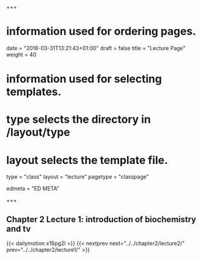 +++
# information used for ordering pages.
date = "2016-03-31T13:21:43+01:00"
draft = false
title = "Lecture Page"
weight = 40

# information used for selecting templates.
# type selects the directory in /layout/type
# layout selects the template file.

type   = "class"
layout = "lecture"
pagetype = "classpage"





edmeta = "ED META"

+++
## Chapter 2 Lecture 1: introduction of biochemistry and tv
{{< dailymotion x16pg2l >}}
{{< nextprev next="../../chapter2/lecture2/"     prev="../../chapter2/lecture1/"  >}}

